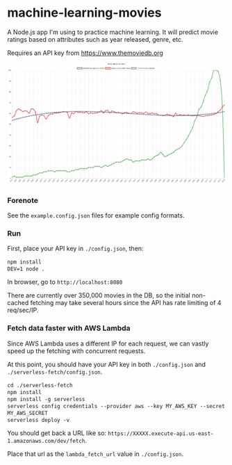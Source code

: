 
# machine-learning-movies

A Node.js app I'm using to practice machine learning. It will predict movie ratings based on attributes such as year released, genre, etc.

Requires an API key from https://www.themoviedb.org

![chart](/screenshots/chart-4-4-18.png?raw=true)

### Forenote

See the `example.config.json` files for example config formats.

### Run

First, place your API key in `./config.json`, then:

```
npm install
DEV=1 node .
```

In browser, go to `http://localhost:8080`

There are currently over 350,000 movies in the DB, so the initial non-cached fetching may take several hours since the API has rate limiting of 4 req/sec/IP.

### Fetch data faster with AWS Lambda

Since AWS Lambda uses a different IP for each request, we can vastly speed up the fetching with concurrent requests.

At this point, you should have your API key in both `./config.json` and `./serverless-fetch/config.json`.

```
cd ./serverless-fetch
npm install
npm install -g serverless
serverless config credentials --provider aws --key MY_AWS_KEY --secret MY_AWS_SECRET
serverless deploy -v
```

You should get back a URL like so: `https://XXXXX.execute-api.us-east-1.amazonaws.com/dev/fetch`.

Place that url as the `lambda_fetch_url` value in `./config.json`.